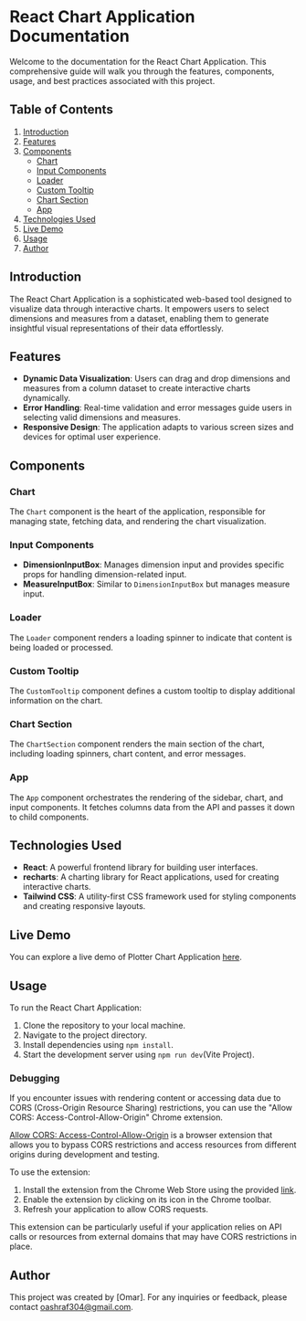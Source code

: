 # React Chart Application Documentation

Welcome to the documentation for the React Chart Application. This comprehensive guide will walk you through the features, components, usage, and best practices associated with this project.

## Table of Contents

1. [Introduction](#introduction)
2. [Features](#features)
3. [Components](#components)
   - [Chart](#chart)
   - [Input Components](#input-components)
   - [Loader](#loader)
   - [Custom Tooltip](#custom-tooltip)
   - [Chart Section](#chart-section)
   - [App](#app)
4. [Technologies Used](#technologies-used)
5. [Live Demo](#live-demo)
6. [Usage](#usage)
7. [Author](#author)

## Introduction

The React Chart Application is a sophisticated web-based tool designed to visualize data through interactive charts. It empowers users to select dimensions and measures from a dataset, enabling them to generate insightful visual representations of their data effortlessly.

## Features

- **Dynamic Data Visualization**: Users can drag and drop dimensions and measures from a column dataset to create interactive charts dynamically.
- **Error Handling**: Real-time validation and error messages guide users in selecting valid dimensions and measures.
- **Responsive Design**: The application adapts to various screen sizes and devices for optimal user experience.

## Components

### Chart

The `Chart` component is the heart of the application, responsible for managing state, fetching data, and rendering the chart visualization.

### Input Components

- **DimensionInputBox**: Manages dimension input and provides specific props for handling dimension-related input.
- **MeasureInputBox**: Similar to `DimensionInputBox` but manages measure input.

### Loader

The `Loader` component renders a loading spinner to indicate that content is being loaded or processed.

### Custom Tooltip

The `CustomTooltip` component defines a custom tooltip to display additional information on the chart.

### Chart Section

The `ChartSection` component renders the main section of the chart, including loading spinners, chart content, and error messages.

### App

The `App` component orchestrates the rendering of the sidebar, chart, and input components. It fetches columns data from the API and passes it down to child components.

## Technologies Used

- **React**: A powerful frontend library for building user interfaces.
- **recharts**: A charting library for React applications, used for creating interactive charts.
- **Tailwind CSS**: A utility-first CSS framework used for styling components and creating responsive layouts.

## Live Demo

You can explore a live demo of Plotter Chart Application [here](https://main--plotter-app-react.netlify.app/).

## Usage

To run the React Chart Application:

1. Clone the repository to your local machine.
2. Navigate to the project directory.
3. Install dependencies using `npm install`.
4. Start the development server using `npm run dev`(Vite Project).

### Debugging

If you encounter issues with rendering content or accessing data due to CORS (Cross-Origin Resource Sharing) restrictions, you can use the "Allow CORS: Access-Control-Allow-Origin" Chrome extension.

[Allow CORS: Access-Control-Allow-Origin](https://chromewebstore.google.com/detail/allow-cors-origin/igomecoafaibkpelmljakiklmgdajojk) is a browser extension that allows you to bypass CORS restrictions and access resources from different origins during development and testing.

To use the extension:

1. Install the extension from the Chrome Web Store using the provided [link](https://chromewebstore.google.com/detail/allow-cors-origin/igomecoafaibkpelmljakiklmgdajojk).
2. Enable the extension by clicking on its icon in the Chrome toolbar.
3. Refresh your application to allow CORS requests.

This extension can be particularly useful if your application relies on API calls or resources from external domains that may have CORS restrictions in place.

## Author

This project was created by [Omar]. For any inquiries or feedback, please contact [oashraf304@gmail.com](mailto:oashraf304@gmail.com).
